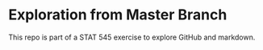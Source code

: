 # Exploration from Master Branch

This repo is part of a STAT 545 exercise to explore GitHub and markdown.
